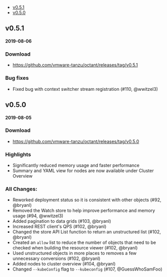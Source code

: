  - [v0.5.1](#v051)
 - [v0.5.0](#v050)

## v0.5.1
#### 2019-08-06

### Download
 - https://github.com/vmware-tanzu/octant/releases/tag/v0.5.1

### Bug fixes
 - Fixed bug with context switcher stream registration (#110, @wwitzel3)

## v0.5.0
#### 2019-08-05

### Download
 - https://github.com/vmware-tanzu/octant/releases/tag/v0.5.0

### Highlights
- Significantly reduced memory usage and faster performance
- Summary and YAML view for nodes are now available under Cluster Overview

### All Changes:

  * Reworked deployment status so it is consistent with other objects (#92, @bryanl)
  * Removed the Watch store to help improve performance and memory usage (#94, @wwitzel3)
  * Added pagination to data grids (#103, @bryanl)
  * Increased REST client's QPS (#102, @bryanl)
  * Changed the store API List function to return an unstructured list (#102, @bryanl)
  * Created an `allow` list to reduce the number of objects that need to be checked when building the resource viewer (#102, @bryanl)
  * Used unstructured objects in more places to removes a few unnecessary conversions (#102, @bryanl)
  * Added nodes to cluster overview (#104, @bryanl)
  * Changed `--kubeConfig` flag to `--kubeconfig` (#107, @GuessWhoSamFoo)
